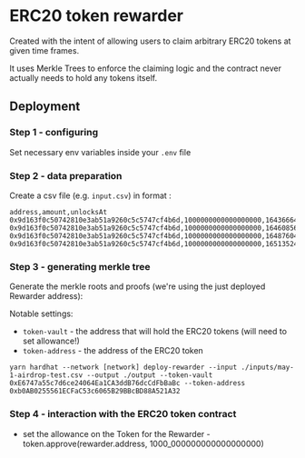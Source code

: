 # ERC20 token rewarder

Created with the intent of allowing users to claim arbitrary ERC20 tokens at given time frames.

It uses Merkle Trees to enforce the claiming logic and the contract never actually needs to hold any tokens itself.


## Deployment

### Step 1 - configuring

Set necessary env variables inside your `.env` file

### Step 2 - data preparation

Create a csv file (e.g. `input.csv`) in format :

```csv
address,amount,unlocksAt
0x9d163f0c50742810e3ab51a9260c5c5747cf4b6d,1000000000000000000,1643666400
0x9d163f0c50742810e3ab51a9260c5c5747cf4b6d,1000000000000000000,1646085600
0x9d163f0c50742810e3ab51a9260c5c5747cf4b6d,1000000000000000000,1648760400
0x9d163f0c50742810e3ab51a9260c5c5747cf4b6d,1000000000000000000,1651352400
```

### Step 3 - generating merkle tree

Generate the merkle roots and proofs (we're using the just deployed Rewarder address):

Notable settings:

- `token-vault` - the address that will hold the ERC20 tokens (will need to set allowance!)
- `token-address` - the address of the ERC20 token

```
yarn hardhat --network [network] deploy-rewarder --input ./inputs/may-1-airdrop-test.csv --output ./output --token-vault 0xE6747a55c7d6ce24064Ea1CA3ddB76dcCdFbBaBc --token-address 0xb0AB0255561ECFaC53c6065B29BBcBD88A521A32
```

### Step 4 - interaction with the ERC20 token contract

- set the allowance on the Token for the Rewarder - token.approve(rewarder.address, 1000_000000000000000000)
